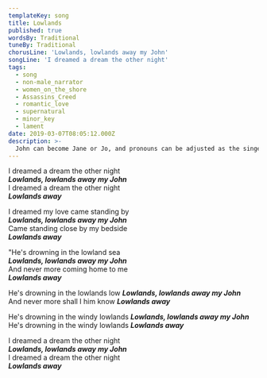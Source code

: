 ```yaml
---
templateKey: song
title: Lowlands
published: true
wordsBy: Traditional
tuneBy: Traditional
chorusLine: 'Lowlands, lowlands away my John'
songLine: 'I dreamed a dream the other night'
tags:
  - song
  - non-male_narrator
  - women_on_the_shore
  - Assassins_Creed
  - romantic_love
  - supernatural
  - minor_key
  - lament
date: 2019-03-07T08:05:12.000Z
description: >-
  John can become Jane or Jo, and pronouns can be adjusted as the singer sees fit.
---
```


I dreamed a dream the other night\
***Lowlands, lowlands away my John***\
I dreamed a dream the other night\
***Lowlands away***

I dreamed my love came standing by\
***Lowlands, lowlands away my John***\
Came standing close by my bedside\
***Lowlands away***

"He's drowning in the lowland sea\
***Lowlands, lowlands away my John***\
And never more coming home to me\
***Lowlands away***

He's drowning in the lowlands low
***Lowlands, lowlands away my John***\
And never more shall I him know
***Lowlands away***

He's drowning in the windy lowlands
***Lowlands, lowlands away my John***\
He's drowning in the windy lowlands
***Lowlands away***

I dreamed a dream the other night\
***Lowlands, lowlands away my John***\
I dreamed a dream the other night\
***Lowlands away***
